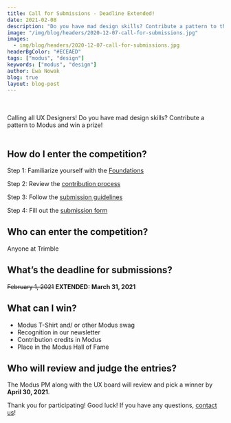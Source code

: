 ```yaml
---
title: Call for Submissions - Deadline Extended!
date: 2021-02-08
description: "Do you have mad design skills? Contribute a pattern to the Modus library and win big! "
image: "/img/blog/headers/2020-12-07-call-for-submissions.jpg"
images:
  - img/blog/headers/2020-12-07-call-for-submissions.jpg
headerBgColor: "#ECEAED"
tags: ["modus", "design"]
keywords: ["modus", "design"]
author: Ewa Nowak
blog: true
layout: blog-post
---
```


<br><br>
Calling all UX Designers! Do you have mad design skills? Contribute a pattern to Modus and win a prize!
<br><br>

## How do I enter the competition?

Step 1: Familiarize yourself with the [Foundations](/foundations/)

Step 2: Review the [contribution process](/community/contribution-process/)

Step 3: Follow the [submission guidelines](/community/submission-guidelines/)

Step 4: Fill out the [submission form](https://docs.google.com/forms/d/e/1FAIpQLSd5evnuux4SE0Bym8QPblwEUTKhYCG7sJzFfiMH0CYtBNTFaw/viewform)

## Who can enter the competition?

Anyone at Trimble

## What’s the deadline for submissions?

~~February 1, 2021~~ **EXTENDED: March 31, 2021**

## What can I win?

- Modus T-Shirt and/ or other Modus swag
- Recognition in our newsletter
- Contribution credits in Modus
- Place in the Modus Hall of Fame

## Who will review and judge the entries?

The Modus PM along with the UX board will review and pick a winner by **April 30, 2021**.

Thank you for participating! Good luck! If you have any questions, [contact us](/community/contact/)!
